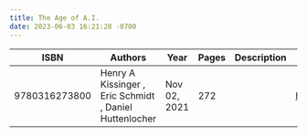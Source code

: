 ```yaml
---
title: The Age of A.I.
date: 2023-06-03 16:21:28 -0700
---
```


| ISBN        | Authors      | Year    | Pages    | Description    | URL   |
| ----------- | ------------ | ------- | -------- | -------------- | ----- |
| 9780316273800  | Henry A Kissinger , Eric Schmidt , Daniel Huttenlocher| Nov 02, 2021| 272| |https://openlibrary.org/books/OL32845229M/The_Age_of_A.I.|    